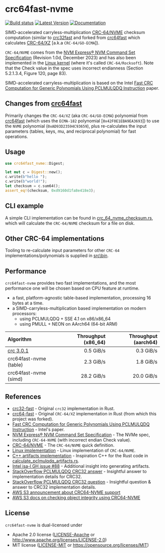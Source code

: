 crc64fast-nvme
=========

[![Build status](https://github.com/awesomized/crc64fast-nvme/workflows/Rust/badge.svg)](https://github.com/awesomized/crc64fast-nvme/actions?query=workflow%3ARust)
[![Latest Version](https://img.shields.io/crates/v/crc64fast-nvme.svg)](https://crates.io/crates/crc64fast-nvme)
[![Documentation](https://img.shields.io/badge/api-rustdoc-blue.svg)](https://docs.rs/crc64fast-nvme)

SIMD-accelerated carryless-multiplication [CRC-64/NVME](https://reveng.sourceforge.io/crc-catalogue/all.htm#crc.cat.crc-64-nvme) checksum computation
(similar to [crc32fast](https://crates.io/crates/crc32fast) and forked from [crc64fast](https://github.com/tikv/crc64fast) which calculates [CRC-64/XZ](https://reveng.sourceforge.io/crc-catalogue/all.htm#crc.cat.crc-64-xz) [a.k.a `CRC-64/GO-ECMA`]).

`CRC-64/NVME` comes from the [NVM Express® NVM Command Set Specification](https://nvmexpress.org/wp-content/uploads/NVM-Express-NVM-Command-Set-Specification-1.0d-2023.12.28-Ratified.pdf) (Revision 1.0d, December 2023) and has also been implemented in the [Linux kernel](https://github.com/torvalds/linux/blob/786c8248dbd33a5a7a07f7c6e55a7bfc68d2ca48/lib/crc64.c#L66-L73) (where it's called `CRC-64/Rocksoft`). Note that the Check value in the spec uses incorrect endianness (Section 5.2.1.3.4, Figure 120, page 83).

SIMD-accelerated carryless-multiplication is based on the Intel [Fast CRC Computation for Generic Polynomials Using PCLMULQDQ Instruction](https://web.archive.org/web/20131224125630/https://www.intel.com/content/dam/www/public/us/en/documents/white-papers/fast-crc-computation-generic-polynomials-pclmulqdq-paper.pdf) paper.

## Changes from [crc64fast](https://github.com/tikv/crc64fast)

Primarily changes the `CRC-64/XZ` (aka `CRC-64/GO-ECMA`) polynomial from [crc64fast](https://github.com/tikv/crc64fast) (which uses the `ECMA-182` polynomial [`0x42F0E1EBA9EA3693`]) to use the `NVME` polynomial (`0xAD93D23594C93659`), plus re-calculates the input parameters (tables, keys, mu, and reciprocal polynomial) for fast operations.

## Usage

```rust
use crc64fast_nvme::Digest;

let mut c = Digest::new();
c.write(b"hello ");
c.write(b"world!");
let checksum = c.sum64();
assert_eq!(checksum, 0xd9160d1fa8e418e3);
```

## CLI example
A simple CLI implementation can be found in [crc_64_nvme_checksum.rs](src\bin\crc_64_nvme_checksum.rs), which will calculate the `CRC-64/NVME` checksum for a file on disk.

## Other CRC-64 implementations
Tooling to re-calculate input parameters for other `CRC-64` implementations/polynomials is supplied in [src\bin](src\bin).

## Performance

`crc64fast-nvme` provides two fast implementations, and the most performance one will
be chosen based on CPU feature at runtime.

* a fast, platform-agnostic table-based implementation, processing 16 bytes at a time.
* a SIMD-carryless-multiplication based implementation on modern processors:
    * using PCLMULQDQ + SSE 4.1 on x86/x86_64
    * using PMULL + NEON on AArch64 (64-bit ARM)

| Algorithm              | Throughput (x86_64) | Throughput (aarch64) |
|:-----------------------|--------------------:|---------------------:|
| [crc 3.0.1]            |  0.5 GiB/s          |  0.3 GiB/s           |
| crc64fast-nvme (table) |  2.3 GiB/s          |  1.8 GiB/s           |
| crc64fast-nvme (simd)  | 28.2 GiB/s          | 20.0 GiB/s           |

[crc 3.0.1]: https://docs.rs/crc/3.0.1/crc/index.html

## References

* [crc32-fast](https://crates.io/crates/crc32fast) - Original `crc32` implementation in Rust.
* [crc64-fast](https://github.com/tikv/crc64fast) - Original `CRC-64/XZ` implementation in Rust (from which this project was forked).
* [Fast CRC Computation for Generic Polynomials Using PCLMULQDQ Instruction](https://web.archive.org/web/20131224125630/https://www.intel.com/content/dam/www/public/us/en/documents/white-papers/fast-crc-computation-generic-polynomials-pclmulqdq-paper.pdf) - Intel's paper.
* [NVM Express® NVM Command Set Specification](https://nvmexpress.org/wp-content/uploads/NVM-Express-NVM-Command-Set-Specification-1.0d-2023.12.28-Ratified.pdf) - The NVMe spec, including `CRC-64-NVME` (with incorrect endian Check value).
* [CRC-64/NVME](https://reveng.sourceforge.io/crc-catalogue/all.htm#crc.cat.crc-64-nvme) - The `CRC-64/NVME` quick definition.
* [Linux implementation](https://github.com/torvalds/linux/blob/786c8248dbd33a5a7a07f7c6e55a7bfc68d2ca48/lib/crc64.c) - Linux implementation of `CRC-64/NVME`.
* [C++ artifacts implementation](https://github.com/jeffareid/crc/blob/master/crc64r/crc64rg.cpp) - Inspiration C++ for the Rust code in [calculate_pclmulqdq_artifacts.rs](src\bin\calculate_pclmulqdq_artifacts.rs).
* [Intel isa-l GH issue #88](https://github.com/intel/isa-l/issues/88) - Additional insight into generating artifacts.
* [StackOverflow PCLMULQDQ CRC32 answer](https://stackoverflow.com/questions/71328336/fast-crc-with-pclmulqdq-not-reflected/71329114#71329114) - Insightful answer to implementation details for CRC32.
* [StackOverflow PCLMULQDQ CRC32 question](https://stackoverflow.com/questions/21171733/calculating-constants-for-crc32-using-pclmulqdq) - Insightful question & answer to CRC32 implementation details.
* [AWS S3 announcement about CRC64-NVME support](https://aws.amazon.com/blogs/aws/introducing-default-data-integrity-protections-for-new-objects-in-amazon-s3/)
* [AWS S3 docs on checking object integrity using CRC64-NVME](https://docs.aws.amazon.com/AmazonS3/latest/userguide/checking-object-integrity.html)

## License

`crc64fast-nvme` is dual-licensed under

* Apache 2.0 license ([LICENSE-Apache](./LICENSE-Apache) or <http://www.apache.org/licenses/LICENSE-2.0>)
* MIT license ([LICENSE-MIT](./LICENSE-MIT) or <https://opensource.org/licenses/MIT>)

